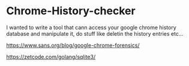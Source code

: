 # Chrome-History-checker
I wanted to write a tool that cann access your google chrome history database and manipulate it, do stuff like deletin the history entries etc...

https://www.sans.org/blog/google-chrome-forensics/

https://zetcode.com/golang/sqlite3/
